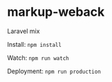 # markup-weback
Laravel mix

Install: `npm install`


Watch: `npm run watch`


Deployment: `npm run production`
